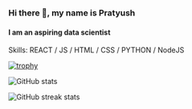 ### Hi there 👋, my name is Pratyush

#### I am an aspiring data scientist

Skills: REACT / JS / HTML / CSS / PYTHON / NodeJS

[![trophy](https://github-profile-trophy.vercel.app/?username=pratyushtiwary)](https://github.com/ryo-ma/github-profile-trophy)

![GitHub stats](https://github-readme-stats.vercel.app/api?username=pratyushtiwary&show_icons=true)

![GitHub streak stats](https://github-readme-streak-stats.herokuapp.com/?user=pratyushtiwary)
